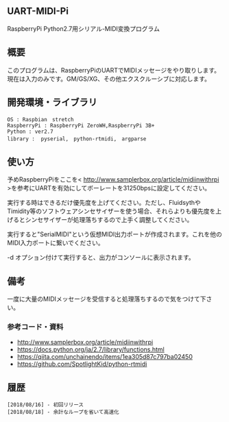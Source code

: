 ## UART-MIDI-Pi
RaspberryPi Python2.7用シリアル-MIDI変換プログラム

## 概要
このプログラムは、RaspberryPiのUARTでMIDIメッセージをやり取りします。現在は入力のみです。GM/GS/XG、その他エクスクルーシブに対応します。

## 開発環境・ライブラリ
    OS : Raspbian　stretch
    RaspberryPi : RaspberryPi ZeroWH,RaspberryPi 3B+
    Python : ver2.7
    library :  pyserial,　python-rtmidi,　argparse

## 使い方
予めRaspberryPiをここを< http://www.samplerbox.org/article/midiinwithrpi >を参考にUARTを有効にしてボーレートを31250bpsに設定してください。

実行する時はできるだけ優先度を上げてください。ただし、FluidsythやTimidity等のソフトウェアシンセサイザーを使う場合、それらよりも優先度を上げるとシンセサイザーが処理落ちするので上手く調整してください。

実行すると"SerialMIDI"という仮想MIDI出力ポートが作成されます。これを他のMIDI入力ポートに繋いでください。

-d オプション付けて実行すると、出力がコンソールに表示されます。

## 備考
一度に大量のMIDIメッセージを受信すると処理落ちするので気をつけて下さい。

### 参考コード・資料
 * <http://www.samplerbox.org/article/midiinwithrpi>  
 * <https://docs.python.org/ja/2.7/library/functions.html>
 * <https://qiita.com/unchainendo/items/1ea305d87c797ba02450>  
 * <https://github.com/SpotlightKid/python-rtmidi>  

## 履歴
    [2018/08/16] - 初回リリース
    [2018/08/18] - 余計なループを省いて高速化
